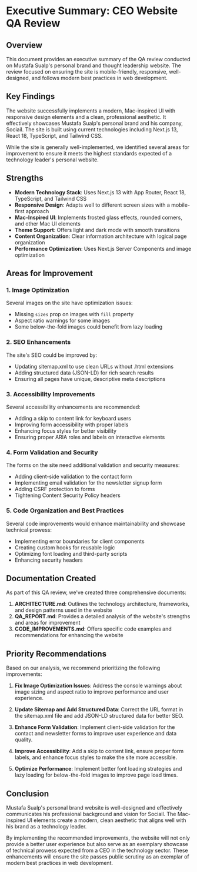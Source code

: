 # Executive Summary: CEO Website QA Review

## Overview

This document provides an executive summary of the QA review conducted on Mustafa Sualp's personal brand and thought leadership website. The review focused on ensuring the site is mobile-friendly, responsive, well-designed, and follows modern best practices in web development.

## Key Findings

The website successfully implements a modern, Mac-inspired UI with responsive design elements and a clean, professional aesthetic. It effectively showcases Mustafa Sualp's personal brand and his company, Sociail. The site is built using current technologies including Next.js 13, React 18, TypeScript, and Tailwind CSS.

While the site is generally well-implemented, we identified several areas for improvement to ensure it meets the highest standards expected of a technology leader's personal website.

## Strengths

- **Modern Technology Stack**: Uses Next.js 13 with App Router, React 18, TypeScript, and Tailwind CSS
- **Responsive Design**: Adapts well to different screen sizes with a mobile-first approach
- **Mac-Inspired UI**: Implements frosted glass effects, rounded corners, and other Mac UI elements
- **Theme Support**: Offers light and dark mode with smooth transitions
- **Content Organization**: Clear information architecture with logical page organization
- **Performance Optimization**: Uses Next.js Server Components and image optimization

## Areas for Improvement

### 1. Image Optimization

Several images on the site have optimization issues:
- Missing `sizes` prop on images with `fill` property
- Aspect ratio warnings for some images
- Some below-the-fold images could benefit from lazy loading

### 2. SEO Enhancements

The site's SEO could be improved by:
- Updating sitemap.xml to use clean URLs without .html extensions
- Adding structured data (JSON-LD) for rich search results
- Ensuring all pages have unique, descriptive meta descriptions

### 3. Accessibility Improvements

Several accessibility enhancements are recommended:
- Adding a skip to content link for keyboard users
- Improving form accessibility with proper labels
- Enhancing focus styles for better visibility
- Ensuring proper ARIA roles and labels on interactive elements

### 4. Form Validation and Security

The forms on the site need additional validation and security measures:
- Adding client-side validation to the contact form
- Implementing email validation for the newsletter signup form
- Adding CSRF protection to forms
- Tightening Content Security Policy headers

### 5. Code Organization and Best Practices

Several code improvements would enhance maintainability and showcase technical prowess:
- Implementing error boundaries for client components
- Creating custom hooks for reusable logic
- Optimizing font loading and third-party scripts
- Enhancing security headers

## Documentation Created

As part of this QA review, we've created three comprehensive documents:

1. **ARCHITECTURE.md**: Outlines the technology architecture, frameworks, and design patterns used in the website
2. **QA_REPORT.md**: Provides a detailed analysis of the website's strengths and areas for improvement
3. **CODE_IMPROVEMENTS.md**: Offers specific code examples and recommendations for enhancing the website

## Priority Recommendations

Based on our analysis, we recommend prioritizing the following improvements:

1. **Fix Image Optimization Issues**: Address the console warnings about image sizing and aspect ratio to improve performance and user experience.

2. **Update Sitemap and Add Structured Data**: Correct the URL format in the sitemap.xml file and add JSON-LD structured data for better SEO.

3. **Enhance Form Validation**: Implement client-side validation for the contact and newsletter forms to improve user experience and data quality.

4. **Improve Accessibility**: Add a skip to content link, ensure proper form labels, and enhance focus styles to make the site more accessible.

5. **Optimize Performance**: Implement better font loading strategies and lazy loading for below-the-fold images to improve page load times.

## Conclusion

Mustafa Sualp's personal brand website is well-designed and effectively communicates his professional background and vision for Sociail. The Mac-inspired UI elements create a modern, clean aesthetic that aligns well with his brand as a technology leader.

By implementing the recommended improvements, the website will not only provide a better user experience but also serve as an exemplary showcase of technical prowess expected from a CEO in the technology sector. These enhancements will ensure the site passes public scrutiny as an exemplar of modern best practices in web development.

